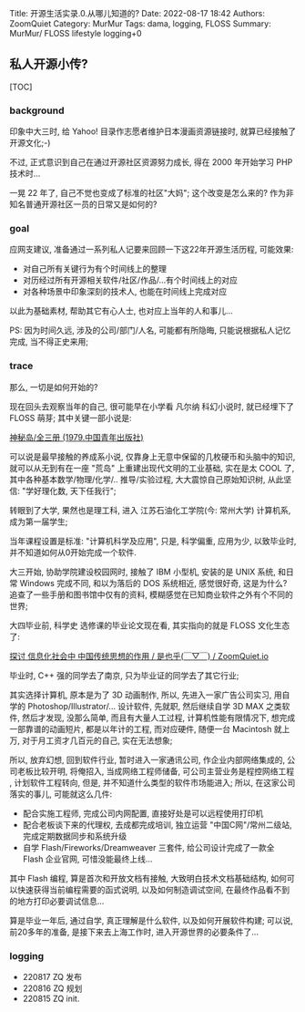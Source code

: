 Title: 开源生活实录.0.从哪儿知道的?
Date: 2022-08-17 18:42
Authors: ZoomQuiet
Category: MurMur
Tags: dama, logging, FLOSS
Summary: MurMur/ FLOSS lifestyle logging+0

## 私人开源小传?

[TOC]

### background

印象中大三时, 给 Yahoo! 目录作志愿者维护日本漫画资源链接时, 
就算已经接触了开源文化;-)

不过, 正式意识到自己在通过开源社区资源努力成长,
得在 2000 年开始学习 PHP 技术时...

一晃 22 年了, 自己不觉也变成了标准的社区"大妈";
这个改变是怎么来的?
作为非知名普通开源社区一员的日常又是如何的?

### goal

应网支建议, 准备通过一系列私人记要来回顾一下这22年开源生活历程,
可能效果:

- 对自己所有关键行为有个时间线上的整理
- 对历经过所有开源相关软件/社区/作品/...有个时间线上的对应
- 对各种场景中印象深刻的技术人, 也能在时间线上完成对应

以此为基础素材, 帮助其它有心人士, 也对应上当年的人和事儿...

PS:
因为时间久远, 涉及的公司/部门/人名, 可能都有所隐晦,
只能说根据私人记忆完成, 当不得正史来用;

### trace
那么, 一切是如何开始的?

现在回头去观察当年的自己, 很可能早在小学看 凡尔纳 科幻小说时, 就已经埋下了 FLOSS 萌芽;
其中关键一部小说是:

[神秘岛/全三册 (1979.中国青年出版社)](https://book.douban.com/subject/2215160/)

可以说是最早接触的养成系小说, 仅靠身上无意中保留的几枚硬币和头脑中的知识,
就可以从无到有在一座 "荒岛" 上重建出现代文明的工业基础, 
实在是太 COOL 了,
其中各种基本数学/物理/化学/.. 推导/实验过程,
大大震惊自己原始知识树, 
从此坚信: "学好理化数, 天下任我行";

转眼到了大学, 果然也是理工科, 进入 江苏石油化工学院(今: 常州大学) 计算机系,
成为第一届学生;

当年课程设置是标准: "计算机科学及应用",
只是, 科学偏重, 应用为少, 以致毕业时, 并不知道如何从0开始完成一个软件.

大三开始, 协助学院建设校园网时, 接触了 IBM 小型机,
安装的是 UNIX 系统, 和日常 Windows 完成不同,
和以为落后的 DOS 系统相近, 感觉很好奇, 这是为什么?
追查了一些手册和图书馆中仅有的资料, 模糊感觉在已知商业软件之外有个不同的世界;

大四毕业前, 科学史 选修课的毕业论文现在看, 其实指向的就是 FLOSS 文化生态了:

[探讨 信息化社会中 中国传统思想的作用 / 是也乎(￣▽￣) / ZoomQuiet.io](https://blog.zoomquiet.io/issue-chinese-for-internet.html#_11)

毕业时, C++ 强的同学去了南京, 只为毕业证的同学去了其它行业;

其实选择计算机, 原本是为了 3D 动画制作, 所以, 先进入一家广告公司实习,
用自学的 Photoshop/Illustrator/... 设计软件, 先就职, 然后继续自学 3D MAX 之类软件,
然后才发现, 没那么简单, 而且有大量人工过程, 计算机性能有限情况下,
想完成一部靠谱的动画短片, 都是以年计的工程, 而对应硬件, 随便一台 Macintosh 就上万,
对于月工资才几百元的自己, 实在无法想象;

所以, 放弃幻想, 回到软件行业, 暂时进入一家通讯公司,
作企业内部网络集成的,
公司老板比较开明,
将俺招入, 当成网络工程师储备,
可公司主营业务是程控网络工程 , 
计划软件工程转向, 但是, 并不知道什么类型的软件市场能进入;
所以, 在这家公司落实的事儿, 可能就这么几件:

- 配合实施工程师, 完成公司内网配置, 直接好处是可以远程使用打印机
- 配合老板谈下来的代理权, 去成都完成培训, 独立运营 "中国C网"/常州二级站, 完成定期数据同步和系统升级
- 自学 Flash/Fireworks/Dreamweaver 三套件, 给公司设计完成了一款全 Flash 企业官网, 可惜没能最终上线...

其中 Flash 编程, 算是首次和开放文档有接触,
大致明白技术文档基础结构,
如何可以快速获得当前编程需要的函式说明,
以及如何制造调试空间, 在最终作品看不到的地方打印必要调试信息...

算是毕业一年后, 通过自学, 真正理解是什么软件, 以及如何开展软件构建;
可以说, 前20多年的准备,
是接下来去上海工作时, 进入开源世界的必要条件了...



### logging

- 220817 ZQ 发布
- 220816 ZQ 规划
- 220815 ZQ init.



